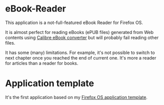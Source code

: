# eBook-Reader

This application is a not-full-featured eBook Reader for Firefox OS.

It is almost perfect for reading eBooks (ePUB files) generated from Web contents using [Calibre eBook converter](http://www.calibre-ebook.com) but will probably fail reading other files.

It has some (many) limitations. For example, it's not possible to switch to next chapter once you reached the end of current one. It's more a reader for articles than a reader for books.

# Application template

It's the first application based on my [Firefox OS application template](https://gitlab.com/snobili/FxOS-App-Template).
